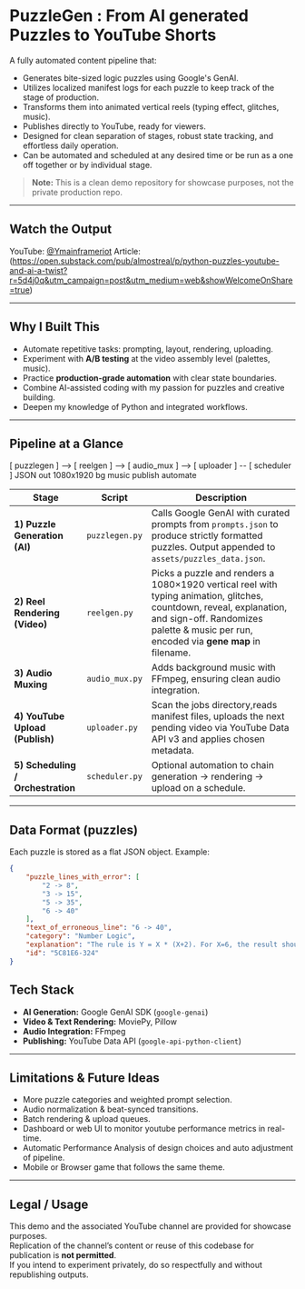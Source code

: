 # PuzzleGen : From AI generated Puzzles to YouTube Shorts

A fully automated content pipeline that:
- Generates bite-sized logic puzzles using Google's GenAI.
- Utilizes localized manifest logs for each puzzle to keep track of the stage of production.
- Transforms them into animated vertical reels (typing effect, glitches, music).
- Publishes directly to YouTube, ready for viewers.
- Designed for clean separation of stages, robust state tracking, and effortless daily operation.
- Can be automated and scheduled at any desired time or be run as a one off together or by individual stage.

> **Note:** This is a clean demo repository for showcase purposes, not the private production repo.

---

## Watch the Output
YouTube: [@Ymainframeriot](https://www.youtube.com/@Ymainframeriot)
Article: (https://open.substack.com/pub/almostreal/p/python-puzzles-youtube-and-ai-a-twist?r=5d4j0q&utm_campaign=post&utm_medium=web&showWelcomeOnShare=true)

---

## Why I Built This
- Automate repetitive tasks: prompting, layout, rendering, uploading.
- Experiment with **A/B testing** at the video assembly level (palettes, music).
- Practice **production-grade automation** with clear state boundaries.
- Combine AI-assisted coding with my passion for puzzles and creative building.
- Deepen my knowledge of Python and integrated workflows.

---

## Pipeline at a Glance

[ puzzlegen ] --> [ reelgen ] --> [ audio_mux ] --> [ uploader ] -- [ scheduler ]
   JSON out         1080x1920        bg music          publish         automate


| Stage | Script | Description |
|-------|--------|-------------|
| **1) Puzzle Generation (AI)** | `puzzlegen.py` | Calls Google GenAI with curated prompts from `prompts.json` to produce strictly formatted puzzles. Output appended to `assets/puzzles_data.json`. |
| **2) Reel Rendering (Video)** | `reelgen.py` | Picks a puzzle and renders a 1080×1920 vertical reel with typing animation, glitches, countdown, reveal, explanation, and sign-off. Randomizes palette & music per run, encoded via **gene map** in filename. |
| **3) Audio Muxing** | `audio_mux.py` | Adds background music with FFmpeg, ensuring clean audio integration. |
| **4) YouTube Upload (Publish)** | `uploader.py` | Scan the jobs directory,reads manifest files, uploads the next pending video via YouTube Data API v3 and applies chosen metadata. |
| **5) Scheduling / Orchestration** | `scheduler.py` | Optional automation to chain generation → rendering → upload on a schedule. |

---


## Data Format (puzzles)

Each puzzle is stored as a flat JSON object. Example:

```json
{
    "puzzle_lines_with_error": [
        "2 -> 8",
        "3 -> 15",
        "5 -> 35",
        "6 -> 40"
    ],
    "text_of_erroneous_line": "6 -> 40",
    "category": "Number Logic",
    "explanation": "The rule is Y = X * (X+2). For X=6, the result should be 6 * 8 = 48.",
    "id": "5C81E6-324"
}
```

## Tech Stack
- **AI Generation:** Google GenAI SDK (`google-genai`)
- **Video & Text Rendering:** MoviePy, Pillow
- **Audio Integration:** FFmpeg
- **Publishing:** YouTube Data API (`google-api-python-client`)

---

## Limitations & Future Ideas
- More puzzle categories and weighted prompt selection.
- Audio normalization & beat-synced transitions.
- Batch rendering & upload queues.
- Dashboard or web UI to monitor youtube performance metrics in real-time.
- Automatic Performance Analysis of design choices and auto adjustment of pipeline.
- Mobile or Browser game that follows the same theme.
---

## Legal / Usage
This demo and the associated YouTube channel are provided for showcase purposes.  
Replication of the channel’s content or reuse of this codebase for publication is **not permitted**.  
If you intend to experiment privately, do so respectfully and without republishing outputs.

